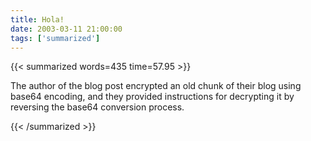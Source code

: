 ```yaml
---
title: Hola!
date: 2003-03-11 21:00:00
tags: ['summarized']
---
```


{{< summarized words=435 time=57.95 >}}

The author of the blog post encrypted an old chunk of their blog using base64 encoding, and they provided instructions for decrypting it by reversing the base64 conversion process.

{{< /summarized >}}